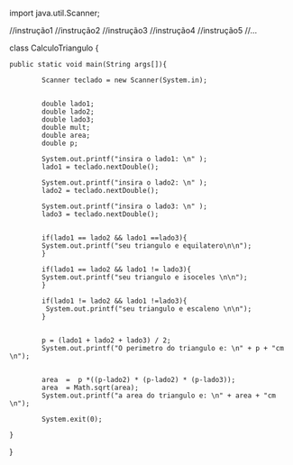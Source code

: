 import java.util.Scanner;

//instrução1
//instrução2
//instrução3
//instrução4
//instrução5
//...

class CalculoTriangulo {
  
	public static void main(String args[]){  
   
    		Scanner teclado = new Scanner(System.in);
    
    		
            double lado1;
			double lado2;
			double lado3;
			double mult;
            double area;
			double p;
       
	        System.out.printf("insira o lado1: \n" );
            lado1 = teclado.nextDouble();
			
			System.out.printf("insira o lado2: \n" );
			lado2 = teclado.nextDouble();
			
			System.out.printf("insira o lado3: \n" ); 
			lado3 = teclado.nextDouble();
			
			
			if(lado1 == lado2 && lado1 ==lado3){
			System.out.printf("seu triangulo e equilatero\n\n");
			}
			
			if(lado1 == lado2 && lado1 != lado3){
		    System.out.printf("seu triangulo e isoceles \n\n");
			}
			
			if(lado1 != lado2 && lado1 !=lado3){
			 System.out.printf("seu triangulo e escaleno \n\n");
			}
  
            
            p = (lado1 + lado2 + lado3) / 2;
			System.out.printf("O perimetro do triangulo e: \n" + p + "cm \n");
			
  
		    area  =  p *((p-lado2) * (p-lado2) * (p-lado3));
            area  = Math.sqrt(area);
			System.out.printf("a area do triangulo e: \n" + area + "cm \n");
			
			System.exit(0);
		
	}

}

